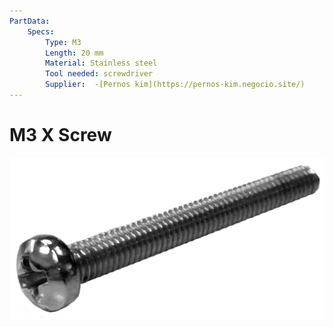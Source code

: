 ```yaml
---
PartData:
    Specs:
        Type: M3
        Length: 20 mm
        Material: Stainless steel
        Tool needed: screwdriver
        Supplier:  -[Pernos kim](https://pernos-kim.negocio.site/)
---
```

# M3 X Screw

![](../../images/screw.jpg)

